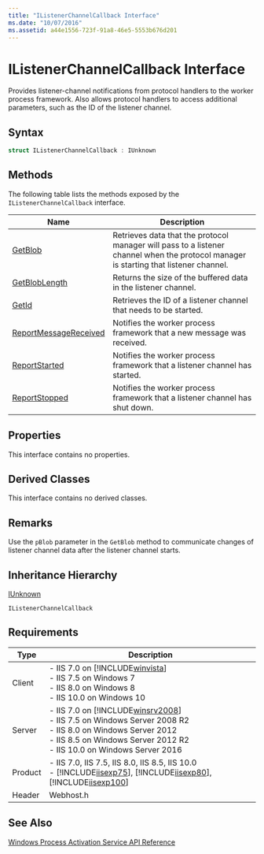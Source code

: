 ```yaml
---
title: "IListenerChannelCallback Interface"
ms.date: "10/07/2016"
ms.assetid: a44e1556-723f-91a8-46e5-5553b676d201
---
```

# IListenerChannelCallback Interface

Provides listener-channel notifications from protocol handlers to the worker process framework. Also allows protocol handlers to access additional parameters, such as the ID of the listener channel.  
  
## Syntax  
  
```cpp  
struct IListenerChannelCallback : IUnknown  
```  
  
## Methods  

 The following table lists the methods exposed by the `IListenerChannelCallback` interface.  
  
|Name|Description|  
|----------|-----------------|  
|[GetBlob](../../web-development-reference/native-code-api-reference/ilistenerchannelcallback-getblob-method.md)|Retrieves data that the protocol manager will pass to a listener channel when the protocol manager is starting that listener channel.|  
|[GetBlobLength](../../web-development-reference/native-code-api-reference/ilistenerchannelcallback-getbloblength-method.md)|Returns the size of the buffered data in the listener channel.|  
|[GetId](../../web-development-reference/native-code-api-reference/ilistenerchannelcallback-getid-method.md)|Retrieves the ID of a listener channel that needs to be started.|  
|[ReportMessageReceived](../../web-development-reference/native-code-api-reference/ilistenerchannelcallback-reportmessagereceived-method.md)|Notifies the worker process framework that a new message was received.|  
|[ReportStarted](../../web-development-reference/native-code-api-reference/ilistenerchannelcallback-reportstarted-method.md)|Notifies the worker process framework that a listener channel has started.|  
|[ReportStopped](../../web-development-reference/native-code-api-reference/ilistenerchannelcallback-reportstopped-method.md)|Notifies the worker process framework that a listener channel has shut down.|  
  
## Properties  

 This interface contains no properties.  
  
## Derived Classes  

 This interface contains no derived classes.  
  
## Remarks  

 Use the `pBlob` parameter in the `GetBlob` method to communicate changes of listener channel data after the listener channel starts.  
  
## Inheritance Hierarchy  

 [IUnknown](https://go.microsoft.com/fwlink/?LinkId=55951)  
  
 `IListenerChannelCallback`  
  
## Requirements  
  
|Type|Description|  
|----------|-----------------|  
|Client|-   IIS 7.0 on [!INCLUDE[winvista](../../wmi-provider/includes/winvista-md.md)]<br />-   IIS 7.5 on Windows 7<br />-   IIS 8.0 on Windows 8<br />-   IIS 10.0 on Windows 10|  
|Server|-   IIS 7.0 on [!INCLUDE[winsrv2008](../../wmi-provider/includes/winsrv2008-md.md)]<br />-   IIS 7.5 on Windows Server 2008 R2<br />-   IIS 8.0 on Windows Server 2012<br />-   IIS 8.5 on Windows Server 2012 R2<br />-   IIS 10.0 on Windows Server 2016|  
|Product|-   IIS 7.0, IIS 7.5, IIS 8.0, IIS 8.5, IIS 10.0<br />-   [!INCLUDE[iisexp75](../../web-development-reference/native-code-api-reference/includes/iisexp75-md.md)], [!INCLUDE[iisexp80](../../web-development-reference/native-code-api-reference/includes/iisexp80-md.md)], [!INCLUDE[iisexp100](../../web-development-reference/native-code-api-reference/includes/iisexp100-md.md)]|  
|Header|Webhost.h|  
  
## See Also  

 [Windows Process Activation Service API Reference](../../web-development-reference/native-code-api-reference/windows-process-activation-service-api-reference.md)
